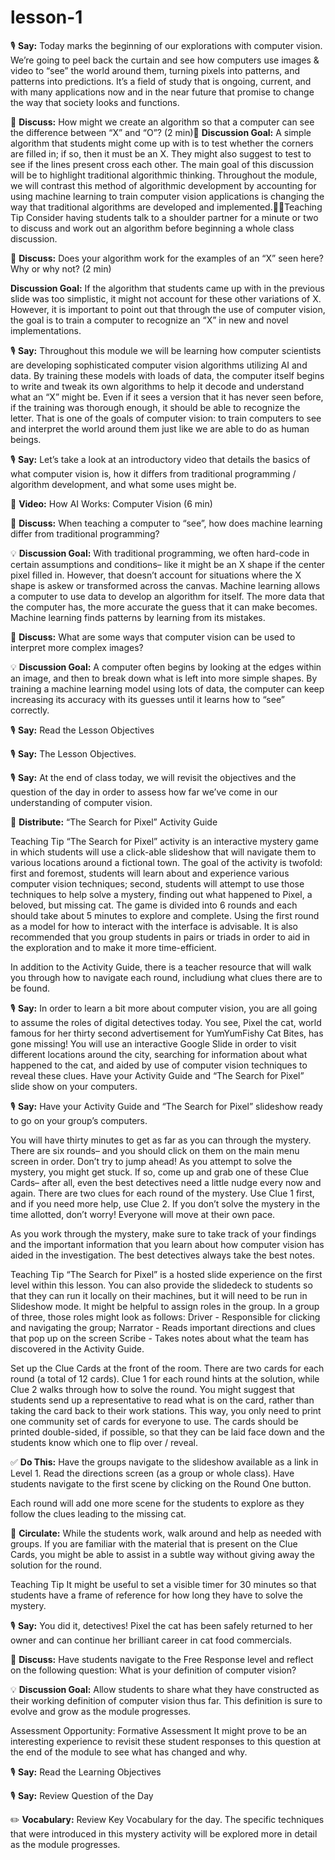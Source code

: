 # lesson-1

🎙️ **Say:** Today marks the beginning of our explorations with computer vision. We’re going to peel back the curtain and see how computers use images & video to “see” the world around them, turning pixels into patterns, and patterns into predictions. It’s a field of study that is ongoing, current, and with many applications now and in the near future that promise to change the way that society looks and functions.






💬 **Discuss:** How might we create an algorithm so that a computer can see the difference between “X” and “O”?  (2 min)
**Discussion Goal:** A simple algorithm that students might come up with is to test whether the corners are filled in; if so, then it must be an X. They might also suggest to test to see if the lines present cross each other. The main goal of this discussion will be to highlight traditional algorithmic thinking. Throughout the module, we will contrast this method of algorithmic development by accounting for using machine learning to train computer vision applications is changing the way that traditional algorithms are developed and implemented.Teaching Tip
Consider having students talk to a shoulder partner for a minute or two to discuss and work out an algorithm before beginning a whole class discussion. 




💬 **Discuss:** Does your algorithm work for the examples of an “X” seen here?  Why or why not? (2 min)

**Discussion Goal:** If the algorithm that students came up with in the previous slide was too simplistic, it might not account for these other variations of X. However, it is important to point out that through the use of computer vision, the goal is to train a computer to recognize an “X” in new and novel implementations.  

🎙️ **Say:** Throughout this module we will be learning how computer scientists are developing sophisticated computer vision algorithms utilizing AI and data. By training these models with loads of data, the computer itself begins to write and tweak its own algorithms to help it decode and understand what an “X” might be. Even if it sees a version that it has never seen before, if the training was thorough enough, it should be able to recognize the letter. That is one of the goals of computer vision: to train computers to see and interpret the world around them just like we are able to do as human beings.



🎙️ **Say:** Let’s take a look at an introductory video that details the basics of what computer vision is, how it differs from traditional programming / algorithm development, and what some uses might be. 

🎥 **Video:** How AI Works: Computer Vision  (6 min)

💬 **Discuss:** When teaching a computer to “see”, how does machine learning differ from traditional programming?

💡 **Discussion Goal:** With traditional programming, we often hard-code in certain assumptions and conditions– like it might be an X shape if the center pixel filled in. However, that doesn’t account for situations where the X shape is askew or transformed across the canvas. Machine learning allows a computer to use data to develop an algorithm for itself. The more data that the computer has, the more accurate the guess that it can make becomes. Machine learning finds patterns by learning from its mistakes.


💬 **Discuss:** What are some ways that computer vision can be used to interpret more complex images?

💡 **Discussion Goal:**  A computer often begins by looking at the edges within an image, and then to break down what is left into more simple shapes. By training a machine learning model using lots of data, the computer can keep increasing its accuracy with its guesses until it learns how to “see” correctly.






🎙️ **Say:** Read the Lesson Objectives 





🎙️ **Say:** The Lesson Objectives.

🎙️ **Say:** At the end of class today, we will revisit the objectives and the question of the day in order to assess how far we’ve come in our understanding of computer vision.


📄 **Distribute:** “The Search for Pixel” Activity Guide

Teaching Tip
“The Search for Pixel” activity is an interactive mystery game in which students will use a click-able slideshow that will navigate them to various locations around a fictional town. The goal of the activity is twofold: first and foremost, students will learn about and experience various computer vision techniques; second, students will attempt to use those techniques to help solve a mystery, finding out what happened to Pixel, a beloved, but missing cat. The game is divided into 6 rounds and each should take about 5 minutes to explore and complete. Using the first round as a model for how to interact with the interface is advisable. It is also recommended that you group students in pairs or triads in order to aid in the exploration and to make it more time-efficient.

In addition to the Activity Guide, there is a teacher resource that will walk you through how to navigate each round, includiung what clues there are to be found.





🎙️ **Say:** In order to learn a bit more about computer vision, you are all going to assume the roles of digital detectives today. You see, Pixel the cat, world famous for her thirty second advertisement for YumYumFishy Cat Bites, has gone missing! You will use an interactive Google Slide in order to visit different locations around the city, searching for information about what happened to the cat, and aided by use of computer vision techniques to reveal these clues. Have your Activity Guide and “The Search for Pixel” slide show on your computers. 



🎙️ **Say:** Have your Activity Guide and “The Search for Pixel” slideshow ready to go on your group’s computers. 

You will have thirty minutes to get as far as you can through the mystery. There are six rounds– and you should click on them on the main menu screen in order. Don’t try to jump ahead! As you attempt to solve the mystery, you might get stuck. If so, come up and grab one of these Clue Cards– after all, even the best detectives need a little nudge every now and again. There are two clues for each round of the mystery. Use Clue 1 first, and if you need more help, use Clue 2. If you don’t solve the mystery in the time allotted, don’t worry! Everyone will move at their own pace.

As you work through the mystery, make sure to take track of your findings and the important information that you learn about how computer vision has aided in the investigation. The best detectives always take the best notes.

Teaching Tip
“The Search for Pixel” is a hosted slide experience on the first level within this lesson. You can also provide the slidedeck to students so that they can run it locally on their machines, but it will need to be run in Slideshow mode. It might be helpful to assign roles in the group. In a group of three, those roles might look as follows:
Driver - Responsible for clicking and navigating the group; 
Narrator - Reads important directions and clues that pop up on the screen
Scribe - Takes notes about what the team has discovered in the Activity Guide.

Set up the Clue Cards at the front of the room. There are two cards for each round (a total of 12 cards). Clue 1 for each round hints at the solution, while Clue 2 walks through how to solve the round. You might suggest that students send up a representative to read what is on the card, rather than taking the card back to their work stations. This way, you only need to print one community set of cards for everyone to use. The cards should be printed double-sided, if possible, so that they can be laid face down and the students know which one to flip over / reveal.







✅ **Do This:** Have the groups navigate to the slideshow available as a link in Level 1. Read the directions screen (as a group or whole class). Have students navigate to the first scene by clicking on the Round One button. 

Each round will add one more scene for the students to explore as they follow the clues leading to the missing cat. 

🔁 **Circulate:** While the students work, walk around and help as needed with groups. If you are familiar with the material that is present on the Clue Cards, you might be able to assist in a subtle way without giving away the solution for the round.

Teaching Tip
It might be useful to set a visible timer for 30 minutes so that students have a frame of reference for how long they have to solve the mystery.


🎙️ **Say:** You did it, detectives! Pixel the cat has been safely returned to her owner and can continue her brilliant career in cat food commercials.






💬 **Discuss:** Have students navigate to the Free Response level and reflect on the following question: 
What is your definition of computer vision?

💡 **Discussion Goal:** Allow students to share what they have constructed as their working definition of computer vision thus far. This definition is sure to evolve and grow as the module progresses.

Assessment Opportunity: Formative Assessment
It might prove to be an interesting experience to revisit these student responses to this question at the end of the module to see what has changed and why.


🎙️ **Say:** Read the Learning Objectives


🎙️ **Say:** Review Question of the Day


✏️ **Vocabulary:** Review Key Vocabulary for the day. The specific techniques that were introduced in this mystery activity will be explored more in detail as the module progresses.



